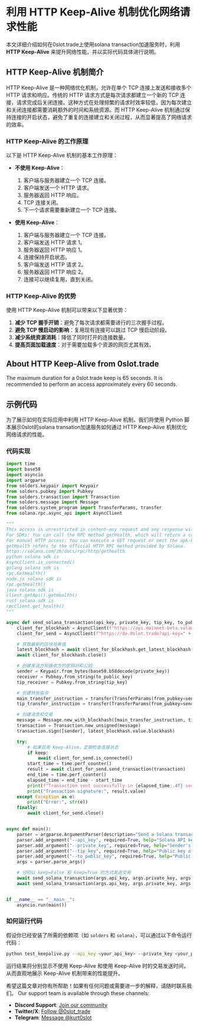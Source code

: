 # 利用 HTTP Keep-Alive 机制优化网络请求性能

本文详细介绍如何在0slot.trade上使用solana transaction加速服务时，利用**HTTP Keep-Alive** 来提升网络性能，并以实际代码具体进行说明。

## HTTP Keep-Alive 机制简介

HTTP Keep-Alive 是一种网络优化机制，允许在单个 TCP 连接上发送和接收多个 HTTP 请求和响应。传统的 HTTP 请求方式是每次请求都建立一个新的 TCP 连接，请求完成后关闭连接。这种方式在处理频繁的请求时效率较低，因为每次建立和关闭连接都需要消耗额外的时间和系统资源。而 HTTP Keep-Alive 机制通过保持连接的开启状态，避免了重复的连接建立和关闭过程，从而显著提高了网络请求的效率。

### HTTP Keep-Alive 的工作原理

以下是 HTTP Keep-Alive 机制的基本工作原理：

- **不使用 Keep-Alive**：
  1. 客户端与服务器建立一个 TCP 连接。
  2. 客户端发送一个 HTTP 请求。
  3. 服务器返回 HTTP 响应。
  4. TCP 连接关闭。
  5. 下一个请求需要重新建立一个 TCP 连接。

- **使用 Keep-Alive**：
  1. 客户端与服务器建立一个 TCP 连接。
  2. 客户端发送 HTTP 请求 1。
  3. 服务器返回 HTTP 响应 1。
  4. 连接保持开启状态。
  5. 客户端发送 HTTP 请求 2。
  6. 服务器返回 HTTP 响应 2。
  7. 连接可以继续复用，直到关闭。

### HTTP Keep-Alive 的优势

使用 HTTP Keep-Alive 机制可以带来以下显著优势：

1. **减少 TCP 握手开销**：避免了每次请求都需要进行的三次握手过程。
2. **避免 TCP 慢启动的影响**：复用现有连接可以跳过 TCP 慢启动阶段。
3. **减少系统资源消耗**：降低了同时打开的连接数量。
4. **提高页面加载速度**：对于需要加载多个资源的网页尤其有效。

## About **HTTP Keep-Alive** from 0slot.trade

The maximum duration for a 0slot.trade keep is 65 seconds. It is recommended to perform an access approximately every 60 seconds.

## 示例代码

为了展示如何在实际应用中利用 HTTP Keep-Alive 机制，我们将使用 Python 脚本展示0slot的solana transation加速服务如何通过 HTTP Keep-Alive 机制优化网络请求的性能。

### 代码实现

```python
import time
import base58
import asyncio
import argparse
from solders.keypair import Keypair
from solders.pubkey import Pubkey
from solders.transaction import Transaction
from solders.message import Message
from solders.system_program import TransferParams, transfer
from solana.rpc.async_api import AsyncClient

"""
This access is unrestricted in content—any request and any response will not affect the Keep-Alive.
For SDKs: You can call the RPC method getHealth, which will return a correct "OK."
For manual HTTP access: You can execute a GET request or omit the apk-key. The advantage is that this access does not count toward TPS calculations.
getHealth refers to the official HTTP RPC method provided by Solana.
https://solana.com/zh/docs/rpc/http/gethealth
python solana sdk is
AsyncClient.is_connected()
golang solana sdk is
rpc.GetHealth()
node.js solana sdk is
rpc.getHealth()
java solana sdk is
client.getApi().getHealth()
rust solana sdk is
rpcClient.get_health()
"""

async def send_solana_transaction(api_key, private_key, tip_key, to_public_key, keep):
    client_for_blockhash = AsyncClient(f"https://api.mainnet-beta.solana.com")
    client_for_send = AsyncClient(f"https://de.0slot.trade?api-key=" + api_key)

    # 获取最新的区块哈希值
    latest_blockhash = await client_for_blockhash.get_latest_blockhash()
    await client_for_blockhash.close()

    # 创建发送方和接收方的密钥对和公钥
    sender = Keypair.from_bytes(base58.b58decode(private_key))
    receiver = Pubkey.from_string(to_public_key)
    tip_receiver = Pubkey.from_string(tip_key)

    # 创建转账指令
    main_transfer_instruction = transfer(TransferParams(from_pubkey=sender.pubkey(), to_pubkey=receiver, lamports=1))
    tip_transfer_instruction = transfer(TransferParams(from_pubkey=sender.pubkey(), to_pubkey=tip_receiver, lamports=100000))

    # 创建消息和交易
    message = Message.new_with_blockhash([main_transfer_instruction, tip_transfer_instruction], payer=sender.pubkey(), blockhash=latest_blockhash.value.blockhash)
    transaction = Transaction.new_unsigned(message)
    transaction.sign([sender], latest_blockhash.value.blockhash)

    try:
        # 如果启用 Keep-Alive，定期检查连接状态
        if keep:
            await client_for_send.is_connected()
        start_time = time.perf_counter()
        result = await client_for_send.send_transaction(transaction)
        end_time = time.perf_counter()
        elapsed_time = end_time - start_time
        print(f"Transaction sent successfully in {elapsed_time:.4f} seconds")
        print("Transaction signature:", result.value)
    except Exception as e:
        print("Error:", str(e))
    finally:
        await client_for_send.close()


async def main():
    parser = argparse.ArgumentParser(description="Send a Solana transaction with speed test")
    parser.add_argument("--api_key", required=True, help="Solana API key for accessing the network.")
    parser.add_argument("--private_key", required=True, help="Sender's private key for signing the transaction.")
    parser.add_argument("--tip_key", required=True, help="Public key of the tip receiver.")
    parser.add_argument("--to_public_key", required=True, help="Public key of the main receiver.")
    args = parser.parse_args()

    # 分别以 keep=False 和 keep=True 的方式发送交易
    await send_solana_transaction(args.api_key, args.private_key, args.tip_key, args.to_public_key, False)
    await send_solana_transaction(args.api_key, args.private_key, args.tip_key, args.to_public_key, True)


if __name__ == "__main__":
    asyncio.run(main())
```

### 如何运行代码

假设你已经安装了所需的依赖项（如 `solders` 和 `solana`），可以通过以下命令运行代码：

```bash
python test_keepalive.py --api_key <your_api_key> --private_key <your_private_key> --tip_key <tip_key> --to_public_key <to_public_key>
```

运行结果将分别显示不使用 Keep-Alive 和使用 Keep-Alive 时的交易发送时间，从而直观地展示 Keep-Alive 机制带来的性能提升。

希望这篇文章对你有所帮助！如果有任何问题或需要进一步的解释，请随时联系我们。
Our support team is available through these channels:  

- **Discord Support**: [Join our community](https://discord.com/invite/Qd6txfyS)  
- **Twitter/X**: [Follow @0slot_trade](https://x.com/0slot_trade)  
- **Telegram**: [Message @kurt0slot](https://t.me/kurt0slot)  
